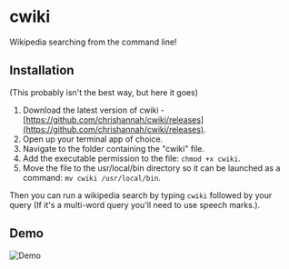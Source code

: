 # cwiki
Wikipedia searching from the command line!

## Installation
(This probably isn't the best way, but here it goes)

1. Download the latest version of cwiki - [https://github.com/chrishannah/cwiki/releases](https://github.com/chrishannah/cwiki/releases).
2. Open up your terminal app of choice.
3. Navigate to the folder containing the "cwiki" file.
4. Add the executable permission to the file: `chmod +x cwiki`.
5. Move the file to the usr/local/bin directory so it can be launched as a command: `mv cwiki /usr/local/bin`.

Then you can run a wikipedia search by typing `cwiki` followed by your query (If it's a multi-word query you'll need to use speech marks.). 

## Demo

![Demo](https://github.com/chrishannah/cwiki/blob/master/cwiki.gif?raw=true)


